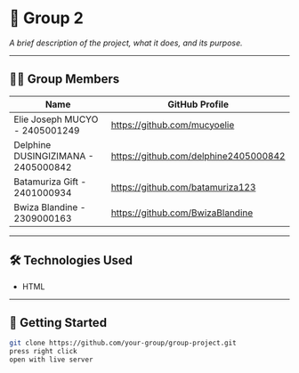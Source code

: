 # 📘 Group 2

_A brief description of the project, what it does, and its purpose._

---

## 👨‍💻 Group Members

| Name              | GitHub Profile                                |
|-------------------|-----------------------------------------------|
| Elie Joseph MUCYO - 2405001249     |https://github.com/mucyoelie   |
| Delphine DUSINGIZIMANA - 2405000842    | https://github.com/delphine2405000842   |
| Batamuriza Gift -  2401000934     | https://github.com/batamuriza123    |
|  Bwiza Blandine - 2309000163    | https://github.com/BwizaBlandine    |

---

## 🛠️ Technologies Used

- HTML


---

## 🚀 Getting Started

```bash
git clone https://github.com/your-group/group-project.git
press right click
open with live server


